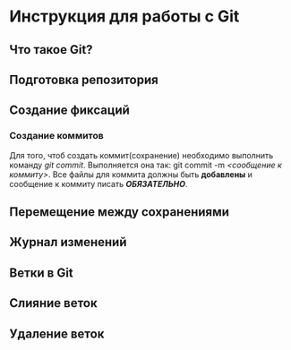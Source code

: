 # Инструкция для работы с Git

## Что такое Git?

## Подготовка репозитория

## Создание фиксаций
### Создание коммитов
Для того, чтоб создать коммит(сохранение) необходимо выполнить команду *git commit*. Выполняется она так: git commit -m *<сообщение к коммиту>*. Все файлы для коммита должны быть **добавлены** и сообщение к коммиту писать ***ОБЯЗАТЕЛЬНО***.


## Перемещение между сохранениями

## Журнал изменений

## Ветки в Git


## Слияние веток

## Удаление веток